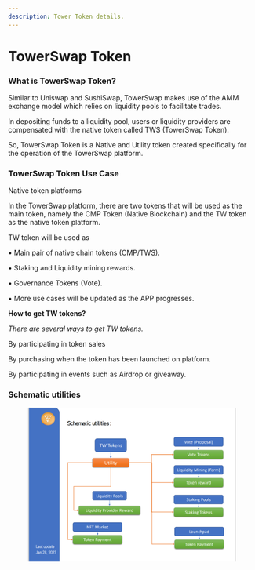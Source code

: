 ```yaml
---
description: Tower Token details.
---
```


# TowerSwap Token

### What is TowerSwap Token?

Similar to Uniswap and SushiSwap, TowerSwap makes use of the AMM exchange model which relies on liquidity pools to facilitate trades.

In depositing funds to a liquidity pool, users or liquidity providers are compensated with the native token called TWS (TowerSwap Token).

So, TowerSwap Token is a Native and Utility token created specifically for the operation of the TowerSwap platform.



### TowerSwap Token Use Case



Native token platforms

In the TowerSwap platform, there are two tokens that will be used as the main token, namely the CMP Token (Native Blockchain) and the TW token as the native token platform.

TW token will be used as

• Main pair of native chain tokens (CMP/TWS).

• Staking and Liquidity mining rewards.

• Governance Tokens (Vote).

• More use cases will be updated as the APP progresses.



**How to get TW tokens?**

_There are several ways to get TW tokens._

By participating in token sales

By purchasing when the token has been launched on platform.

By participating in events such as Airdrop or giveaway.



### Schematic utilities&#x20;

<figure><img src="../.gitbook/assets/sc2.png" alt=""><figcaption></figcaption></figure>




